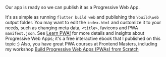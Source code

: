 Our app is ready so we can publish it as a Progressive Web App.

It's as simple as running `flutter build web` and publishing the `\build\web` output folder. You may want to edit the `index.html` and customize it to your needs, such as changing meta data, `<title>`, favicons and PWA `manifest.json`. See [Learn PWA!](https://web.dev/learn/pwa) for more details and insights about Progressive Web Apps; it's a free interactive ebook that I published on this topic :) Also, you have great PWA courses at Frontend Masters, including my workshop [Build Progressive Web Apps (PWAs) from Scratch
](https://frontendmasters.com/courses/pwas/)